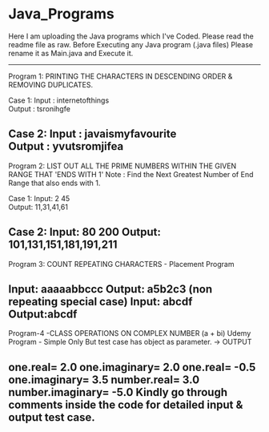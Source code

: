 # Java_Programs
Here I am uploading the Java programs which I've Coded. 
Please read the readme file as raw.
Before Executing any Java program (.java files) Please rename it as Main.java and Execute it.

-----------------------------------------------------------------
Program 1:  PRINTING THE CHARACTERS IN DESCENDING ORDER & REMOVING DUPLICATES.

Case 1:
Input : internetofthings                                                                                                              
Output : tsronihgfe  

Case 2:
Input : javaismyfavourite                                                                                                             
Output : yvutsromjifea  
--------------------------------------------------------------

Program 2: LIST OUT ALL THE PRIME NUMBERS WITHIN THE GIVEN RANGE THAT 'ENDS WITH 1'
           Note : Find the Next Greatest Number of End Range that also ends with 1.
           
Case 1:
Input: 
2
45       
Output:
11,31,41,61  

Case 2:
Input:
80
200
Output:
101,131,151,181,191,211 
----------------------------------------------------------------------------
Program 3: COUNT REPEATING CHARACTERS - Placement Program

Input: aaaaabbccc
Output: a5b2c3
(non repeating special case)
Input: abcdf
Output:abcdf
----------------------------------------------------------------------------------
Program-4 -CLASS OPERATIONS ON COMPLEX NUMBER (a + bi) Udemy Program - Simple Only But test case has object as parameter.
→ OUTPUT

one.real= 2.0
one.imaginary= 2.0
one.real= -0.5
one.imaginary= 3.5
number.real= 3.0
number.imaginary= -5.0
Kindly go through comments inside the code for detailed input & output test case.
----------------------------------------------------------------------------------------
